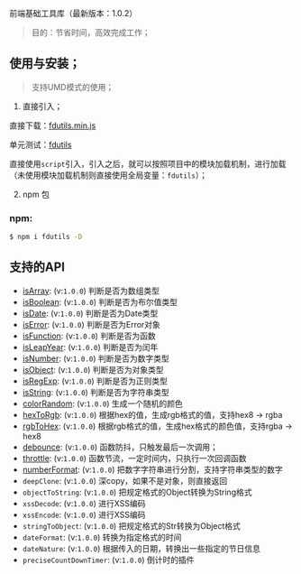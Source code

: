 
前端基础工具库（最新版本：1.0.2）

> 目的：节省时间，高效完成工作；

## 使用与安装；

> 支持UMD模式的使用；

1. 直接引入；

直接下载：[fdutils.min.js](https://github.com/zhangyunling/fdutils/blob/master/dist/fdutils.min.js)

单元测试：[fdutils](http://www.zhangyunling.com/study/fdutils/)

直接使用`script`引入，引入之后，就可以按照项目中的模块加载机制，进行加载（未使用模块加载机制则直接使用全局变量：`fdutils`）；

2. npm 包

### npm:
``` bash
$ npm i fdutils -D
```

## 支持的API


- [isArray](./docs/isArray.md): (v:`1.0.0`) 判断是否为数组类型
- [isBoolean](./docs/isBoolean.md): (v:`1.0.0`) 判断是否为布尔值类型
- [isDate](./docs/isDate.md): (v:`1.0.0`) 判断是否为Date类型
- [isError](./docs/isError.md): (v:`1.0.0`) 判断是否为Error对象
- [isFunction](./docs/isFunction.md): (v:`1.0.0`) 判断是否为函数
- [isLeapYear](./docs/isLeapYear.md): (v:`1.0.0`) 判断是否为闰年
- [isNumber](./docs/isNumber.md): (v:`1.0.0`) 判断是否为数字类型
- [isObject](./docs/isObject.md): (v:`1.0.0`) 判断是否为对象类型
- [isRegExp](./docs/isRegExp.md): (v:`1.0.0`) 判断是否为正则类型
- [isString](./docs/isString.md): (v:`1.0.0`) 判断是否为字符串类型
- [colorRandom](./docs/colorRandom.md): (v:`1.0.0`) 生成一个随机的颜色
- [hexToRgb](./docs/hexToRgb.md): (v:`1.0.0`) 根据hex的值，生成rgb格式的值，支持hex8 -> rgba
- [rgbToHex](./docs/rgbToHex.md): (v:`1.0.0`) 根据rgb格式的值，生成hex格式的颜色值，支持rgba -> hex8
- [debounce](./docs/debounce.md): (v:`1.0.0`) 函数防抖，只触发最后一次调用；
- [throttle](./docs/throttle.md): (v:`1.0.0`) 函数节流，一定时间内，只执行一次回调函数
- [numberFormat](./docs/numberFormat.md): (v:`1.0.0`) 把数字字符串进行分割，支持字符串类型的数字
- `deepClone`: (v:`1.0.0`) 深copy，如果不是对象，则直接返回
- `objectToString`: (v:`1.0.0`) 把规定格式的Object转换为String格式
- `xssDecode`: (v:`1.0.0`) 进行XSS编码
- `xssEncode`: (v:`1.0.0`) 进行XSS编码
- `stringToObject`: (v:`1.0.0`) 把规定格式的Str转换为Object格式
- `dateFormat`: (v:`1.0.0`) 转换为指定格式的时间
- `dateNature`: (v:`1.0.0`) 根据传入的日期，转换出一些指定的节日信息
- `preciseCountDownTimer`: (v:`1.0.0`) 倒计时的插件


